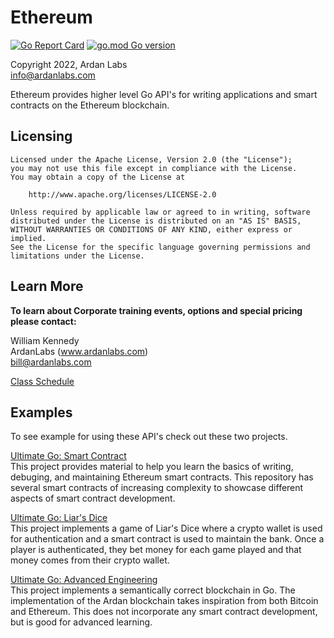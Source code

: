 # Ethereum

[![Go Report Card](https://goreportcard.com/badge/github.com/ardanlabs/ethereum)](https://goreportcard.com/report/github.com/ardanlabs/ethereum)
[![go.mod Go version](https://img.shields.io/github/go-mod/go-version/ardanlabs/ethereum)](https://github.com/ardanlabs/ethereum)

Copyright 2022, Ardan Labs  
info@ardanlabs.com

Ethereum provides higher level Go API's for writing applications and smart contracts on the Ethereum blockchain.

## Licensing

```
Licensed under the Apache License, Version 2.0 (the "License");
you may not use this file except in compliance with the License.
You may obtain a copy of the License at

    http://www.apache.org/licenses/LICENSE-2.0

Unless required by applicable law or agreed to in writing, software
distributed under the License is distributed on an "AS IS" BASIS,
WITHOUT WARRANTIES OR CONDITIONS OF ANY KIND, either express or implied.
See the License for the specific language governing permissions and
limitations under the License.
```

## Learn More

**To learn about Corporate training events, options and special pricing please contact:**

William Kennedy  
ArdanLabs (www.ardanlabs.com)  
bill@ardanlabs.com  

[Class Schedule](https://www.eventbrite.com/o/ardan-labs-7092394651)

## Examples

To see example for using these API's check out these two projects.

[Ultimate Go: Smart Contract](https://github.com/ardanlabs/smartcontract)  
This project provides material to help you learn the basics of writing, debuging, and maintaining Ethereum smart contracts. This repository has several smart contracts of increasing complexity to showcase different aspects of smart contract development.

[Ultimate Go: Liar's Dice](https://github.com/ardanlabs/liarsdice)  
This project implements a game of Liar's Dice where a crypto wallet is used for authentication and a smart contract is used to maintain the bank. Once a player is authenticated, they bet money for each game played and that money comes from their crypto wallet.

[Ultimate Go: Advanced Engineering](https://github.com/ardanlabs/blockchain)  
This project implements a semantically correct blockchain in Go. The implementation of the Ardan blockchain takes inspiration from both Bitcoin and Ethereum. This does not incorporate any smart contract development, but is good for advanced learning.
